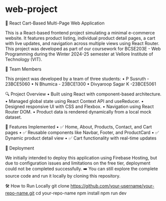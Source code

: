 # web-project
🛒 React Cart-Based Multi-Page Web Application

This is a React-based frontend project simulating a minimal e-commerce website. It features product listing, individual product detail pages, a cart with live updates, and navigation across multiple views using React Router. This project was developed as part of our coursework for BCSE203E - Web Programming during the Winter 2024-25 semester at Vellore Institute of Technology (VIT).

👥 Team Members

This project was developed by a team of three students:
	•	P Susruth - 23BCE5060
	•	N Bhumica - 23BCE1300
	•	Divyaroop Sagar K -23BCE5061

🔍 Project Overview
	•	Built using React with component-based architecture.
	•	Managed global state using React Context API and useReducer.
	•	Designed responsive UI with CSS and Flexbox.
	•	Navigation using React Router DOM.
	•	Product data is rendered dynamically from a local mock dataset.

🚧 Features Implemented
	•	✅ Home, About, Products, Contact, and Cart pages
	•	✅ Reusable components like Navbar, Footer, and ProductCard
	•	✅ Dynamic product detail view
	•	✅ Cart functionality with real-time updates

🚀 Deployment

We initially intended to deploy this application using Firebase Hosting, but due to configuration issues and limitations on the free tier, deployment could not be completed successfully.
➡️ You can still explore the complete source code and run it locally by cloning this repository.

🛠️ How to Run Locally
git clone https://github.com/your-username/your-repo-name.git
cd your-repo-name
npm install
npm run dev
